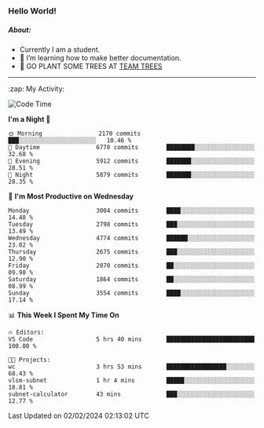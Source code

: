 ### Hello World!

##### About:
- Currently I am a student.
- 🌱 I’m learning how to make better documentation.
- 🌱 GO PLANT SOME TREES AT [TEAM TREES](https://teamtrees.org/)

---
  <summary>:zap: My Activity:</summary>
  
<!--START_SECTION:waka-->
![Code Time](http://img.shields.io/badge/Code%20Time-1%2C279%20hrs%2052%20mins-blue)

**I'm a Night 🦉** 

```text
🌞 Morning                2170 commits        ███░░░░░░░░░░░░░░░░░░░░░░   10.46 % 
🌆 Daytime                6778 commits        ████████░░░░░░░░░░░░░░░░░   32.68 % 
🌃 Evening                5912 commits        ███████░░░░░░░░░░░░░░░░░░   28.51 % 
🌙 Night                  5879 commits        ███████░░░░░░░░░░░░░░░░░░   28.35 % 
```
📅 **I'm Most Productive on Wednesday** 

```text
Monday                   3004 commits        ████░░░░░░░░░░░░░░░░░░░░░   14.48 % 
Tuesday                  2798 commits        ███░░░░░░░░░░░░░░░░░░░░░░   13.49 % 
Wednesday                4774 commits        ██████░░░░░░░░░░░░░░░░░░░   23.02 % 
Thursday                 2675 commits        ███░░░░░░░░░░░░░░░░░░░░░░   12.90 % 
Friday                   2070 commits        ██░░░░░░░░░░░░░░░░░░░░░░░   09.98 % 
Saturday                 1864 commits        ██░░░░░░░░░░░░░░░░░░░░░░░   08.99 % 
Sunday                   3554 commits        ████░░░░░░░░░░░░░░░░░░░░░   17.14 % 
```


📊 **This Week I Spent My Time On** 

```text
🔥 Editors: 
VS Code                  5 hrs 40 mins       █████████████████████████   100.00 % 

🐱‍💻 Projects: 
wc                       3 hrs 53 mins       █████████████████░░░░░░░░   68.43 % 
vlsm-subnet              1 hr 4 mins         █████░░░░░░░░░░░░░░░░░░░░   18.81 % 
subnet-calculator        43 mins             ███░░░░░░░░░░░░░░░░░░░░░░   12.77 % 
```


 Last Updated on 02/02/2024 02:13:02 UTC
<!--END_SECTION:waka-->
